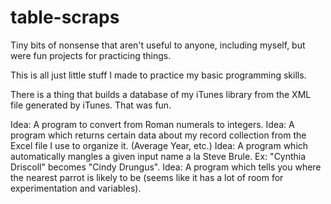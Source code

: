 # table-scraps
Tiny bits of nonsense that aren't useful to anyone, including myself, but were fun projects for practicing things. 

This is all just little stuff I made to practice my basic programming skills. 

There is a thing that builds a database of my iTunes library from the XML file generated by iTunes. That was fun.

Idea: A program to convert from Roman numerals to integers.
Idea: A program which returns certain data about my record collection from the Excel file I use to organize it. (Average Year, etc.)
Idea: A program which automatically mangles a given input name a la Steve Brule. Ex: "Cynthia Driscoll" becomes "Cindy Drungus".
Idea: A program which tells you where the nearest parrot is likely to be (seems like it has a lot of room for experimentation and variables).
